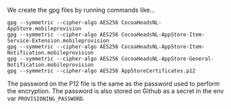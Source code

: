 We create the gpg files by running commands like...
```
gpg --symmetric --cipher-algo AES256 CocoaHeadsNL-AppStore.mobileprovision
gpg --symmetric --cipher-algo AES256 CocoaHeadsNL-AppStore-Item-Service-Extension.mobileprovision
gpg --symmetric --cipher-algo AES256 CocoaHeadsNL-AppStore-Item-Notification.mobileprovision
gpg --symmetric --cipher-algo AES256 CocoaHeadsNL-AppStore-General-Notification.mobileprovision
gpg --symmetric --cipher-algo AES256 AppStoreCertificates.p12
```

The password on the P12 file is the same as the password used to perform the encryption. The password is also stored on Github as a secret in the env var `PROVISIONING_PASSWORD`.
